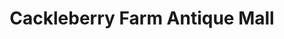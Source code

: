 ---
title: "Cackleberry Farm Antique Mall"
url: /paradise/cackleberry-farm-antique-mall/
shop: antiques
---
